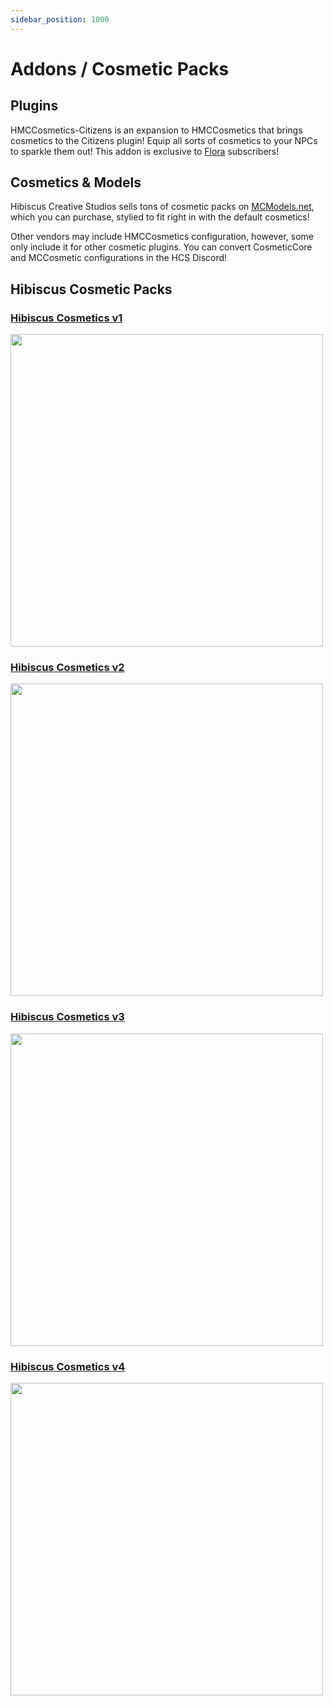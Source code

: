 ```yaml
---
sidebar_position: 1000
---
```


# Addons / Cosmetic Packs

## Plugins

HMCCosmetics-Citizens is an expansion to HMCCosmetics that brings cosmetics to the Citizens plugin! Equip all sorts of cosmetics to your NPCs to sparkle them out! This addon is exclusive to [Flora](https://ko-fi.com/hcs) subscribers!

## Cosmetics & Models

Hibiscus Creative Studios sells tons of cosmetic packs on [MCModels.net](https://mcmodels.net/vendors/hibiscus-studios-store/), which you can purchase, stylied to fit right in with the default cosmetics!

Other vendors may include HMCCosmetics configuration, however, some only include it for other cosmetic plugins. You can convert CosmeticCore and MCCosmetic configurations in the HCS Discord!

## Hibiscus Cosmetic Packs

### [Hibiscus Cosmetics v1](https://mcmodels.net/model/hibiscus-cosmetics-v1/)

<img src="https://i.ibb.co/xGR1RLF/image-2023-02-14-160547296.png"  width="500" height="500"></img>

### [Hibiscus Cosmetics v2](https://mcmodels.net/model/hibiscus-cosmetics-v2/)

<img src="https://i.ibb.co/gTzJcND/image-2023-02-14-160350007.png"  width="500" height="500"></img>

### [Hibiscus Cosmetics v3](https://mcmodels.net/model/hibiscus-cosmetics-v3/)

<img src ="https://i.ibb.co/qCNWqbX/image-2023-03-31-094422058.png"  width="500" height="500"></img>

### [Hibiscus Cosmetics v4](https://mcmodels.net/model/hibiscus-cosmetics-v4/)

<img src ="https://i.ibb.co/dmJKbfV/cover-922x.png"  width="500" height="500"></img>

